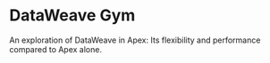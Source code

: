 # DataWeave Gym

An exploration of DataWeave in Apex: Its flexibility and performance compared to Apex alone. 